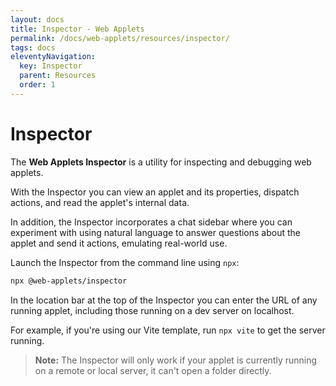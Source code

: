 ```yaml
---
layout: docs
title: Inspector - Web Applets
permalink: /docs/web-applets/resources/inspector/
tags: docs
eleventyNavigation:
  key: Inspector
  parent: Resources
  order: 1
---
```

# Inspector

The **Web Applets Inspector** is a utility for inspecting and debugging web applets.

With the Inspector you can view an applet and its properties, dispatch actions, and read the applet's internal data.

In addition, the Inspector incorporates a chat sidebar where you can experiment with using natural language to answer questions about the applet and send it actions, emulating real-world use.

Launch the Inspector from the command line using `npx`:

```bash
npx @web-applets/inspector
```

In the location bar at the top of the Inspector you can enter the URL of any running applet, including those running on a dev server on localhost.

For example, if you're using our Vite template, run `npx vite` to get the server running.

> **Note:** The Inspector will only work if your applet is currently running on a remote or local server, it can't open a folder directly.
